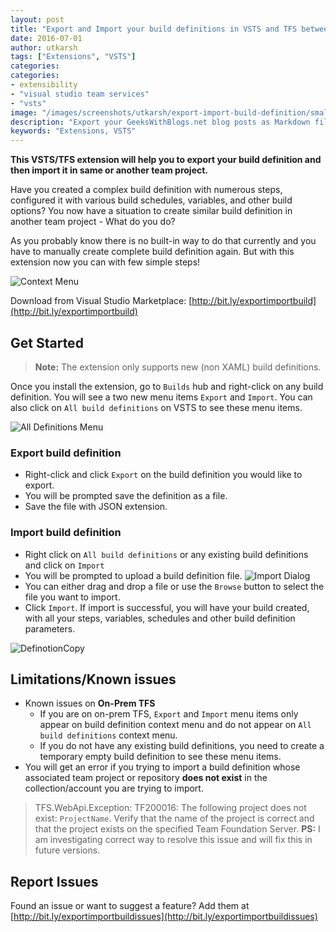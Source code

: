 ```yaml
---
layout: post
title: "Export and Import your build definitions in VSTS and TFS between team projects"
date: 2016-07-01
author: utkarsh 
tags: ["Extensions", "VSTS"]
categories:
categories:
- extensibility
- "visual studio team services"
- "vsts"
image: "/images/screenshots/utkarsh/export-import-build-definition/small-context-menu.png"
description: "Export your GeeksWithBlogs.net blog posts as Markdown files"
keywords: "Extensions, VSTS"
---
```


**This VSTS/TFS extension will help you to export your build definition and then import it in same or another team project.**

Have you created a complex build definition with numerous steps, configured it with various build schedules, variables, and other build options? You now have a situation to create similar build definition in another team project - What do you do?

As you probably know there is no built-in way to do that currently and you have to manually create complete build definition again. But with this extension now you can with few simple steps!

<!--more-->

![Context Menu]({{site.url}}/images/screenshots/utkarsh/export-import-build-definition/context-menu.png)

Download from Visual Studio Marketplace: [http://bit.ly/exportimportbuild](http://bit.ly/exportimportbuild)

## Get Started ##

> **Note:** The extension only supports new (non XAML) build definitions.

Once you install the extension, go to `Builds` hub and right-click on any build definition. You will see a two new menu items `Export` and `Import`. You can also click on `All build definitions` on VSTS to see these menu items. 

![All Definitions Menu]({{site.url}}/images/screenshots/utkarsh/export-import-build-definition/small-context-menu.png)

### Export build definition ###

- Right-click and click `Export` on the build definition you would like to export.
- You will be prompted save the definition as a file.
- Save the file with JSON extension.

### Import build definition ### 

- Right click on `All build definitions` or any existing build definitions and click on `Import`
- You will be prompted to upload a build definition file. 
	![Import Dialog]({{site.url}}/images/screenshots/utkarsh/export-import-build-definition/import-dialog.png)
- You can either drag and drop a file or use the `Browse` button to select the file you want to import.
- Click `Import`. If import is successful, you will have your build created, with all your steps, variables, schedules and other build definition parameters.

![DefinotionCopy]({{site.url}}/images/screenshots/utkarsh/export-import-build-definition/definition.png)

## Limitations/Known issues ##

- Known issues on **On-Prem TFS**
	- If you are on on-prem TFS, `Export` and `Import` menu items only appear on build definition context menu and do not appear on `All build definitions` context menu.
	- If you do not have any existing build definitions, you need to create a temporary empty build definition to see these menu items.
- You will get an error if you trying to import a build definition whose associated team project or repository **does not exist** in the collection/account you are trying to import.
> TFS.WebApi.Exception: TF200016: The following project does not exist: `ProjectName`. Verify that the name of the project is correct and that the project exists on the specified Team Foundation Server.
**PS:** I am investigating correct way to resolve this issue and will fix this in future versions.

## Report Issues ##

Found an issue or want to suggest a feature? Add them at [http://bit.ly/exportimportbuildissues](http://bit.ly/exportimportbuildissues)